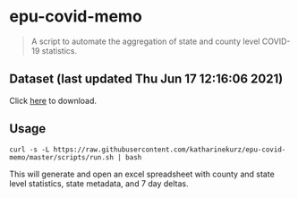 # epu-covid-memo

> A script to automate the aggregation of state and county level COVID-19 statistics.

<!-- tmpl start -->

## Dataset (last updated Thu Jun 17 12:16:06 2021)

Click [here](https://covid-artifacts.s3.amazonaws.com/records/2021-6-17-12165-covid_artifact.xls) to download.

<!-- tmpl end -->

## Usage

```
curl -s -L https://raw.githubusercontent.com/katharinekurz/epu-covid-memo/master/scripts/run.sh | bash
```

This will generate and open an excel spreadsheet with county and state level statistics, state metadata, and 7 day deltas.
